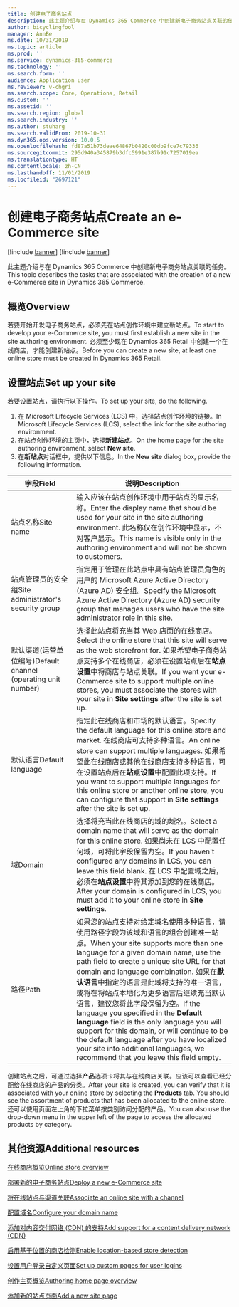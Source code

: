 ```yaml
---
title: 创建电子商务站点
description: 此主题介绍与在 Dynamics 365 Commerce 中创建新电子商务站点关联的任务。
author: bicyclingfool
manager: AnnBe
ms.date: 10/31/2019
ms.topic: article
ms.prod: ''
ms.service: dynamics-365-commerce
ms.technology: ''
ms.search.form: ''
audience: Application user
ms.reviewer: v-chgri
ms.search.scope: Core, Operations, Retail
ms.custom: ''
ms.assetid: ''
ms.search.region: global
ms.search.industry: ''
ms.author: stuharg
ms.search.validFrom: 2019-10-31
ms.dyn365.ops.version: 10.0.5
ms.openlocfilehash: fd87a51b73deae64867b0420c00db9fce7c79336
ms.sourcegitcommit: 295d940a345879b3dfc5991e387b91c7257019ea
ms.translationtype: HT
ms.contentlocale: zh-CN
ms.lasthandoff: 11/01/2019
ms.locfileid: "2697121"
---
```

# <a name="create-an-e-commerce-site"></a><span data-ttu-id="6588b-103">创建电子商务站点</span><span class="sxs-lookup"><span data-stu-id="6588b-103">Create an e-Commerce site</span></span>

[!include [banner](includes/preview-banner.md)]
[!include [banner](includes/banner.md)]

<span data-ttu-id="6588b-104">此主题介绍与在 Dynamics 365 Commerce 中创建新电子商务站点关联的任务。</span><span class="sxs-lookup"><span data-stu-id="6588b-104">This topic describes the tasks that are associated with the creation of a new e-Commerce site in Dynamics 365 Commerce.</span></span>

## <a name="overview"></a><span data-ttu-id="6588b-105">概览</span><span class="sxs-lookup"><span data-stu-id="6588b-105">Overview</span></span>

<span data-ttu-id="6588b-106">若要开始开发电子商务站点，必须先在站点创作环境中建立新站点。</span><span class="sxs-lookup"><span data-stu-id="6588b-106">To start to develop your e-Commerce site, you must first establish a new site in the site authoring environment.</span></span> <span data-ttu-id="6588b-107">必须至少现在 Dynamics 365 Retail 中创建一个在线商店，才能创建新站点。</span><span class="sxs-lookup"><span data-stu-id="6588b-107">Before you can create a new site, at least one online store must be created in Dynamics 365 Retail.</span></span> 

## <a name="set-up-your-site"></a><span data-ttu-id="6588b-108">设置站点</span><span class="sxs-lookup"><span data-stu-id="6588b-108">Set up your site</span></span>

<span data-ttu-id="6588b-109">若要设置站点，请执行以下操作。</span><span class="sxs-lookup"><span data-stu-id="6588b-109">To set up your site, do the following.</span></span>

1. <span data-ttu-id="6588b-110">在 Microsoft Lifecycle Services (LCS) 中，选择站点创作环境的链接。</span><span class="sxs-lookup"><span data-stu-id="6588b-110">In Microsoft Lifecycle Services (LCS), select the link for the site authoring environment.</span></span> 
1. <span data-ttu-id="6588b-111">在站点创作环境的主页中，选择**新建站点**。</span><span class="sxs-lookup"><span data-stu-id="6588b-111">On the home page for the site authoring environment, select **New site**.</span></span>
1. <span data-ttu-id="6588b-112">在**新站点**对话框中，提供以下信息。</span><span class="sxs-lookup"><span data-stu-id="6588b-112">In the **New site** dialog box, provide the following information.</span></span>

| <span data-ttu-id="6588b-113">字段</span><span class="sxs-lookup"><span data-stu-id="6588b-113">Field</span></span>                               | <span data-ttu-id="6588b-114">说明</span><span class="sxs-lookup"><span data-stu-id="6588b-114">Description</span></span> |
|-------------------------------------|-------------|
| <span data-ttu-id="6588b-115">站点名称</span><span class="sxs-lookup"><span data-stu-id="6588b-115">Site name</span></span>                           | <span data-ttu-id="6588b-116">输入应该在站点创作环境中用于站点的显示名称。</span><span class="sxs-lookup"><span data-stu-id="6588b-116">Enter the display name that should be used for your site in the site authoring environment.</span></span> <span data-ttu-id="6588b-117">此名称仅在创作环境中显示，不对客户显示。</span><span class="sxs-lookup"><span data-stu-id="6588b-117">This name is visible only in the authoring environment and will not be shown to customers.</span></span> |
| <span data-ttu-id="6588b-118">站点管理员的安全组</span><span class="sxs-lookup"><span data-stu-id="6588b-118">Site administrator's security group</span></span> | <span data-ttu-id="6588b-119">指定用于管理在此站点中具有站点管理员角色的用户的 Microsoft Azure Active Directory (Azure AD) 安全组。</span><span class="sxs-lookup"><span data-stu-id="6588b-119">Specify the Microsoft Azure Active Directory (Azure AD) security group that manages users who have the site administrator role in this site.</span></span> |
| <span data-ttu-id="6588b-120">默认渠道(运营单位编号)</span><span class="sxs-lookup"><span data-stu-id="6588b-120">Default channel (operating unit number)</span></span> | <span data-ttu-id="6588b-121">选择此站点将充当其 Web 店面的在线商店。</span><span class="sxs-lookup"><span data-stu-id="6588b-121">Select the online store that this site will serve as the web storefront for.</span></span> <span data-ttu-id="6588b-122">如果希望电子商务站点支持多个在线商店，必须在设置站点后在**站点设置**中将商店与站点关联。</span><span class="sxs-lookup"><span data-stu-id="6588b-122">If you want your e-Commerce site to support multiple online stores, you must associate the stores with your site in **Site settings** after the site is set up.</span></span> |
| <span data-ttu-id="6588b-123">默认语言</span><span class="sxs-lookup"><span data-stu-id="6588b-123">Default language</span></span>                            | <span data-ttu-id="6588b-124">指定此在线商店和市场的默认语言。</span><span class="sxs-lookup"><span data-stu-id="6588b-124">Specify the default language for this online store and market.</span></span> <span data-ttu-id="6588b-125">在线商店可支持多种语言。</span><span class="sxs-lookup"><span data-stu-id="6588b-125">An online store can support multiple languages.</span></span> <span data-ttu-id="6588b-126">如果希望此在线商店或其他在线商店支持多种语言，可在设置站点后在**站点设置**中配置此项支持。</span><span class="sxs-lookup"><span data-stu-id="6588b-126">If you want to support multiple languages for this online store or another online store, you can configure that support in **Site settings** after the site is set up.</span></span>  |
| <span data-ttu-id="6588b-127">域</span><span class="sxs-lookup"><span data-stu-id="6588b-127">Domain</span></span>                              | <span data-ttu-id="6588b-128">选择将充当此在线商店的域的域名。</span><span class="sxs-lookup"><span data-stu-id="6588b-128">Select a domain name that will serve as the domain for this online store.</span></span> <span data-ttu-id="6588b-129">如果尚未在 LCS 中配置任何域，可将此字段保留为空。</span><span class="sxs-lookup"><span data-stu-id="6588b-129">If you haven't configured any domains in LCS, you can leave this field blank.</span></span> <span data-ttu-id="6588b-130">在 LCS 中配置域之后，必须在**站点设置**中将其添加到您的在线商店。</span><span class="sxs-lookup"><span data-stu-id="6588b-130">After your domain is configured in LCS, you must add it to your online store in **Site settings**.</span></span>  |
| <span data-ttu-id="6588b-131">路径</span><span class="sxs-lookup"><span data-stu-id="6588b-131">Path</span></span>                              | <span data-ttu-id="6588b-132">如果您的站点支持对给定域名使用多种语言，请使用路径字段为该域和语言的组合创建唯一站点。</span><span class="sxs-lookup"><span data-stu-id="6588b-132">When your site supports more than one language for a given domain name, use the path field to create a unique site URL for that domain and language combination.</span></span> <span data-ttu-id="6588b-133">如果在**默认语言**中指定的语言是此域将支持的唯一语言，或将在将站点本地化为更多语言后继续充当默认语言，建议您将此字段保留为空。</span><span class="sxs-lookup"><span data-stu-id="6588b-133">If the language you specified in the **Default language** field is the only language you will support for this domain, or will continue to be the default language after you have localized your site into additional languages, we recommend that you leave this field empty.</span></span> |


<span data-ttu-id="6588b-134">创建站点之后，可通过选择**产品**选项卡将其与在线商店关联。应该可以查看已经分配给在线商店的产品的分类。</span><span class="sxs-lookup"><span data-stu-id="6588b-134">After your site is created, you can verify that it is associated with your online store by selecting the **Products** tab. You should see the assortment of products that has been allocated to the online store.</span></span> <span data-ttu-id="6588b-135">还可以使用页面左上角的下拉菜单按类别访问分配的产品。</span><span class="sxs-lookup"><span data-stu-id="6588b-135">You can also use the drop-down menu in the upper left of the page to access the allocated products by category.</span></span>

## <a name="additional-resources"></a><span data-ttu-id="6588b-136">其他资源</span><span class="sxs-lookup"><span data-stu-id="6588b-136">Additional resources</span></span>

[<span data-ttu-id="6588b-137">在线商店概览</span><span class="sxs-lookup"><span data-stu-id="6588b-137">Online store overview</span></span>](online-store-overview.md)

[<span data-ttu-id="6588b-138">部署新的电子商务站点</span><span class="sxs-lookup"><span data-stu-id="6588b-138">Deploy a new e-Commerce site</span></span>](deploy-ecommerce-site.md)

[<span data-ttu-id="6588b-139">将在线站点与渠道关联</span><span class="sxs-lookup"><span data-stu-id="6588b-139">Associate an online site with a channel</span></span>](associate-site-online-store.md)

[<span data-ttu-id="6588b-140">配置域名</span><span class="sxs-lookup"><span data-stu-id="6588b-140">Configure your domain name</span></span>](configure-your-domain-name.md)

[<span data-ttu-id="6588b-141">添加对内容交付网络 (CDN) 的支持</span><span class="sxs-lookup"><span data-stu-id="6588b-141">Add support for a content delivery network (CDN)</span></span>](add-cdn-support.md)

[<span data-ttu-id="6588b-142">启用基于位置的商店检测</span><span class="sxs-lookup"><span data-stu-id="6588b-142">Enable location-based store detection</span></span>](enable-store-detection.md)

[<span data-ttu-id="6588b-143">设置用户登录自定义页面</span><span class="sxs-lookup"><span data-stu-id="6588b-143">Set up custom pages for user logins</span></span>](custom-pages-user-logins.md)

[<span data-ttu-id="6588b-144">创作主页概览</span><span class="sxs-lookup"><span data-stu-id="6588b-144">Authoring home page overview</span></span>](authoring-home-overview.md)

[<span data-ttu-id="6588b-145">添加新的站点页面</span><span class="sxs-lookup"><span data-stu-id="6588b-145">Add a new site page</span></span>](add-new-page.md)
